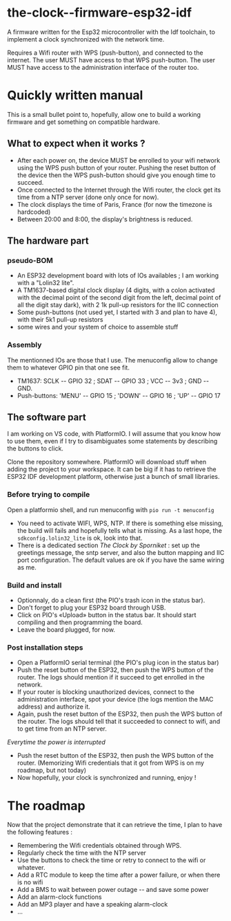 # the-clock--firmware-esp32-idf
A firmware written for the Esp32 microcontroller with the Idf toolchain, to implement a clock synchronized with the network time.

Requires a Wifi router with WPS (push-button), and connected to the internet. The user MUST have access to that WPS push-button. The user MUST have access to the administration interface of the router too.

# Quickly written manual

This is a small bullet point to, hopefully, allow one to build a working firmware and get something on compatible hardware.

## What to expect when it works ?

* After each power on, the device MUST be enrolled to your wifi network using the WPS push button of your router. Pushing the reset button of the device then the WPS push-button should give you enough time to succeed.
* Once connected to the Internet through the Wifi router, the clock get its time from a NTP server (done only once for now).
* The clock displays the time of Paris, France (for now the timezone is hardcoded)
* Between 20:00 and 8:00, the display's brightness is reduced.

## The hardware part 

### pseudo-BOM

* An ESP32 development board with lots of IOs availables ; I am working with a "Lolin32 lite".
* A TM1637-based digital clock display (4 digits, with a colon activated with the decimal point of the second digit from the left, decimal point of all the digit stay dark), with 2 1k pull-up resistors for the IIC connection
* Some push-buttons (not used yet, I started with 3 and plan to have 4), with their 5k1 pull-up resistors
* some wires and your system of choice to assemble stuff

### Assembly

The mentionned IOs are those that I use. The menuconfig allow to change them to whatever GPIO pin that one see fit.
* TM1637: SCLK -- GPIO 32 ; SDAT -- GPIO 33 ; VCC -- 3v3 ; GND -- GND.
* Push-buttons: 'MENU' -- GPIO 15 ; 'DOWN' -- GPIO 16 ; 'UP' -- GPIO 17

## The software part

I am working on VS code, with PlatformIO. I will assume that you know how to use them, even if I try to disambiguates some statements by describing the buttons to click.

Clone the repository somewhere. PlatformIO will download stuff when adding the project to your workspace. It can be big if it has to retrieve the ESP32 IDF development platform, otherwise just a bunch of small libraries.

### Before trying to compile

Open a platformio shell, and run menuconfig with `pio run -t menuconfig`

* You need to activate WIFI, WPS, NTP. If there is something else missing, the build will fails and hopefully tells what is missing. As a last hope, the `sdkconfig.lolin32_lite` is ok, look into that.
* There is a dedicated section _The Clock by Sporniket_ : set up the greetings message, the sntp server, and also the button mapping and IIC port configuration. The default values are ok if you have the same wiring as me.

### Build and install

* Optionnaly, do a clean first (the PIO's trash icon in the status bar).
* Don't forget to plug your ESP32 board through USB.
* Click on PIO's «Upload» button in the status bar. It should start compiling and then programming the board.
* Leave the board plugged, for now.

### Post installation steps

* Open a PlatformIO serial terminal (the PIO's plug icon in the status bar)
* Push the reset button of the ESP32, then push the WPS button of the router. The logs should mention if it succeed to get enrolled in the network.
* If your router is blocking unauthorized devices, connect to the administration interface, spot your device (the logs mention the MAC address) and authorize it.
* Again, push the reset button of the ESP32, then push the WPS button of the router. The logs should tell that it succeeded to connect to wifi, and to get time from an NTP server.

_Everytime the power is interrupted_

* Push the reset button of the ESP32, then push the WPS button of the router. (Memorizing Wifi credentials that it got from WPS is on my roadmap, but not today)
* Now hopefully, your clock is synchronized and running, enjoy !

# The roadmap

Now that the project demonstrate that it can retrieve the time, I plan to have the following features : 

* Remembering the Wifi credentials obtained through WPS.
* Regularly check the time with the NTP server
* Use the buttons to check the time or retry to connect to the wifi or whatever.
* Add a RTC module to keep the time after a power failure, or when there is no wifi
* Add a BMS to wait between power outage -- and save some power
* Add an alarm-clock functions
* Add an MP3 player and have a speaking alarm-clock
* ...